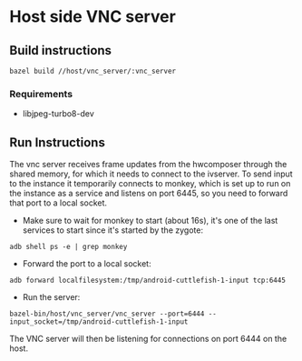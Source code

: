 # Host side VNC server

## Build instructions

```shell
bazel build //host/vnc_server/:vnc_server
```

### Requirements

* libjpeg-turbo8-dev

## Run Instructions

The vnc server receives frame updates from the hwcomposer through the shared
memory, for which it needs to connect to the ivserver. To send input to the
instance it temporarily connects to monkey, which is set up to run on the
instance as a service and listens on port 6445, so you need to forward that port
to a local socket.

* Make sure to wait for monkey to start (about 16s), it's one of the last
services to start since it's started by the zygote:

```shell
adb shell ps -e | grep monkey
```

* Forward the port to a local socket:

```shell
adb forward localfilesystem:/tmp/android-cuttlefish-1-input tcp:6445
```

* Run the server:

```shell
bazel-bin/host/vnc_server/vnc_server --port=6444 --input_socket=/tmp/android-cuttlefish-1-input
```

The VNC server will then be listening for connections on port 6444 on the host.
